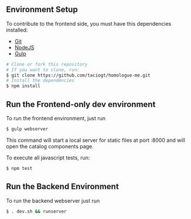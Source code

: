 ## Environment Setup 

To contribute to the frontend side, you must have this dependencies installed:

- [Git](https://git-scm.com/downloads)
- [NodeJS](https://nodejs.org/en/download/)
- [Gulp](https://github.com/gulpjs/gulp/blob/master/docs/getting-started.md#1-install-gulp-globally)

```bash
# Clone or fork this repository
# If you want to clone, run:
$ git clone https://github.com/taciogt/homologue-me.git
# Install the dependencies
$ npm install
```

## Run the Frontend-only dev environment

To run the frontend environment, just run
```bash
$ gulp webserver
```

This command will start a local server for static files at port :8000 and will open the catalog components page.

To execute all javascript tests, run:
 ```bash
$ npm test
```

## Run the Backend Environment

To run the backend webserver just run
```bash
$ . dev.sh && runserver
```
